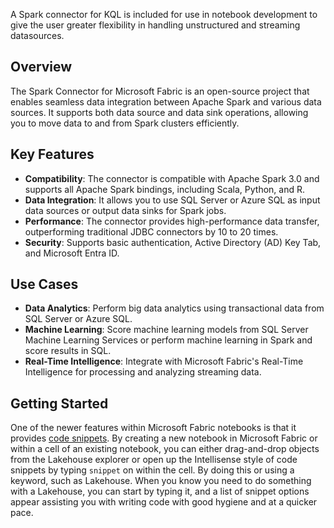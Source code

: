 A Spark connector for KQL is included for use in notebook development to give the user greater flexibility in handling unstructured and streaming datasources.

## Overview
The Spark Connector for Microsoft Fabric is an open-source project that enables seamless data integration between Apache Spark and various data sources. It supports both data source and data sink operations, allowing you to move data to and from Spark clusters efficiently.

## Key Features
- **Compatibility**: The connector is compatible with Apache Spark 3.0 and supports all Apache Spark bindings, including Scala, Python, and R.
- **Data Integration**: It allows you to use SQL Server or Azure SQL as input data sources or output data sinks for Spark jobs.
- **Performance**: The connector provides high-performance data transfer, outperforming traditional JDBC connectors by 10 to 20 times.
- **Security**: Supports basic authentication, Active Directory (AD) Key Tab, and Microsoft Entra ID.

## Use Cases
- **Data Analytics**: Perform big data analytics using transactional data from SQL Server or Azure SQL.
- **Machine Learning**: Score machine learning models from SQL Server Machine Learning Services or perform machine learning in Spark and score results in SQL.
- **Real-Time Intelligence**: Integrate with Microsoft Fabric's Real-Time Intelligence for processing and analyzing streaming data.

## Getting Started
One of the newer features within Microsoft Fabric notebooks is that it provides [code snippets](https://learn.microsoft.com/fabric/data-engineering/author-execute-notebook#code-snippets). By creating a new notebook in Microsoft Fabric or within a cell of an existing notebook, you can either drag-and-drop objects from the Lakehouse explorer or open up the Intellisense style of code snippets by typing ```snippet``` on within the cell. By doing this or using a keyword, such as Lakehouse. When you know you need to do something with a Lakehouse, you can start by typing it, and a list of snippet options appear assisting you with writing code with good hygiene and at a quicker pace.
